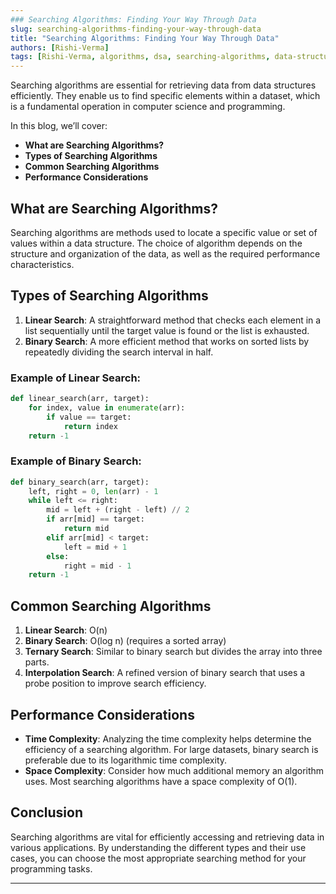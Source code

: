 ```yaml
---
### Searching Algorithms: Finding Your Way Through Data
slug: searching-algorithms-finding-your-way-through-data  
title: "Searching Algorithms: Finding Your Way Through Data"  
authors: [Rishi-Verma]  
tags: [Rishi-Verma, algorithms, dsa, searching-algorithms, data-structures, optimization, coding, programming, computer-science, learning]  
---
```


Searching algorithms are essential for retrieving data from data structures efficiently. They enable us to find specific elements within a dataset, which is a fundamental operation in computer science and programming.

In this blog, we’ll cover:

- **What are Searching Algorithms?**
- **Types of Searching Algorithms**
- **Common Searching Algorithms**
- **Performance Considerations**

## What are Searching Algorithms?

Searching algorithms are methods used to locate a specific value or set of values within a data structure. The choice of algorithm depends on the structure and organization of the data, as well as the required performance characteristics.

## Types of Searching Algorithms

1. **Linear Search**: A straightforward method that checks each element in a list sequentially until the target value is found or the list is exhausted.
2. **Binary Search**: A more efficient method that works on sorted lists by repeatedly dividing the search interval in half.

### Example of Linear Search:

```python
def linear_search(arr, target):
    for index, value in enumerate(arr):
        if value == target:
            return index
    return -1
```

### Example of Binary Search:

```python
def binary_search(arr, target):
    left, right = 0, len(arr) - 1
    while left <= right:
        mid = left + (right - left) // 2
        if arr[mid] == target:
            return mid
        elif arr[mid] < target:
            left = mid + 1
        else:
            right = mid - 1
    return -1
```

## Common Searching Algorithms

1. **Linear Search**: O(n)
2. **Binary Search**: O(log n) (requires a sorted array)
3. **Ternary Search**: Similar to binary search but divides the array into three parts.
4. **Interpolation Search**: A refined version of binary search that uses a probe position to improve search efficiency.

## Performance Considerations

- **Time Complexity**: Analyzing the time complexity helps determine the efficiency of a searching algorithm. For large datasets, binary search is preferable due to its logarithmic time complexity.
- **Space Complexity**: Consider how much additional memory an algorithm uses. Most searching algorithms have a space complexity of O(1).

## Conclusion

Searching algorithms are vital for efficiently accessing and retrieving data in various applications. By understanding the different types and their use cases, you can choose the most appropriate searching method for your programming tasks.

---
